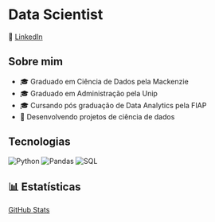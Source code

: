 # Data Scientist
📍 [LinkedIn](https//www.linkedin.com/in/gabriel-furtado30)

## Sobre mim
- 🎓 Graduado em Ciência de Dados pela Mackenzie
- 🎓 Graduado em Administração pela Unip
- 🎓 Cursando pós graduação de Data Analytics pela FIAP
- 🚀 Desenvolvendo projetos de ciência de dados

## Tecnologias
![Python](https://img.shields.io/badge/Python-3776AB?style=for-the-badge&logo=python&logoColor=white)
![Pandas](https://img.shields.io/badge/Pandas-150458?style=for-the-badge&logo=pandas&logoColor=white)
![SQL](https://img.shields.io/badge/SQL-4479A1?style=for-the-badge&logo=sqlite&logoColor=white)

## 📊 Estatísticas
[GitHub Stats](https://github-readme-stats.vercel.app/api?username=GFurts&show_icons=true&theme=dark)

